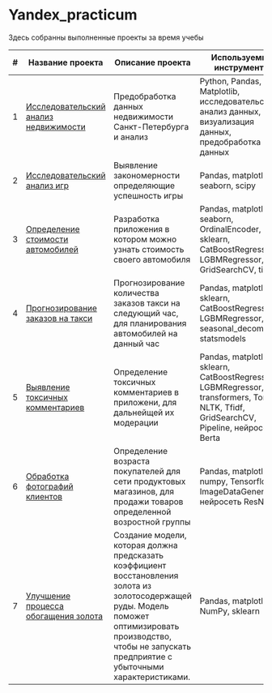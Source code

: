 # Yandex_practicum
Здесь собранны выполненные проекты за время учебы

 | # | Название проекта | Описание проекта | Используемые инструменты |
 | --- | --- | --- | --- |
 | 1 | [Исследовательский анализ недвижимости](https://github.com/GoodSoul174/Portfolio/tree/main/Исследовательский%20анализ%20недвижимости) | Предобработка данных недвижимости Санкт-Петербурга и анализ | Python, Pandas, Matplotlib, исследовательский анализ данных, визуализация данных, предобработка данных |
 | 2 | [Исследовательский анализ игр](https://github.com/GoodSoul174/Portfolio/tree/main/Исследовательский%20анализ%20игр) | Выявление закономерности определяющие успешность игры | Pandas, matplotlib, seaborn, scipy |
 | 3 | [Определение стоимости автомобилей](https://github.com/GoodSoul174/Portfolio/tree/main/Определение%20стоимости%20автомобилей) | Разработка приложения в котором можно узнать стоимость своего автомобиля | Pandas, matplotlib, seaborn, OrdinalEncoder, sklearn, CatBoostRegressor, LGBMRegressor, GridSearchCV, time |
 | 4 | [Прогнозирование заказов на такси](https://github.com/GoodSoul174/Portfolio/tree/main/Прогнозирование%20заказов%20на%20такси) | Прогнозирование количества заказов такси на следующий час, для планирования автомобилей на данный час | Pandas, matplotlib, sklearn, CatBoostRegressor, LGBMRegressor, seasonal_decompose, statsmodels |
 | 5 | [Выявление токсичных комментариев](https://github.com/GoodSoul174/Portfolio/tree/main/Выявление%20токсичных%20комментариев) | Определение токсичных комментариев в приложени, для дальнейщей их модерации | Pandas, matplotlib, sklearn, CatBoostRegressor, LGBMRegressor, transformers, Torch, NLTK, Tfidf, GridSearchCV, Pipeline, нейросеть Berta |
 | 6 | [Обработка фотографий клиентов](https://github.com/GoodSoul174/Portfolio/tree/main/Обработка%20фотографий%20клиентов) | Определение возраста покупателей для сети продуктовых магазинов, для продажи товаров определенной возростной группы | Pandas, matplotlib, numpy, Tensorflow, ImageDataGenerator, нейросеть ResNet |
| 7 | [Улучшение процесса обогащения золота](https://github.com/GoodSoul174/Portfolio/tree/main/Улучшение%20процесса%20обогащения%20золота) | Создание модели, которая должна предсказать коэффициент восстановления золота из золотосодержащей руды. Модель поможет оптимизировать производство, чтобы не запускать предприятие с убыточными характеристиками. | Pandas, matplotlib, NumPy, sklearn |
